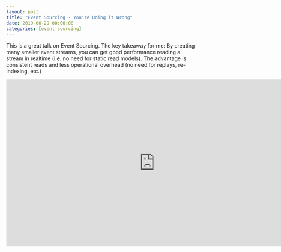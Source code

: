 ```yaml
---
layout: post
title: "Event Sourcing - You're Doing it Wrong"
date: 2019-06-29 00:00:00
categories: [event-sourcing]
---
```


This is a great talk on Event Sourcing. The key takeaway for me: By creating many smaller event streams, you can get good performance reading a stream in realtime (i.e. no need for static read models). The advantage is consistent reads and less operational overhead (no need for replays, re-indexing, etc.)

<div class="video-wrapper">
  <iframe frameborder="0" scrolling="no" marginheight="0" marginwidth="0" width="788.54" height="443" type="text/html" src="https://www.youtube.com/embed/GzrZworHpIk?autoplay=0&fs=1&iv_load_policy=3&showinfo=0&rel=0&cc_load_policy=0"></iframe>
</div>